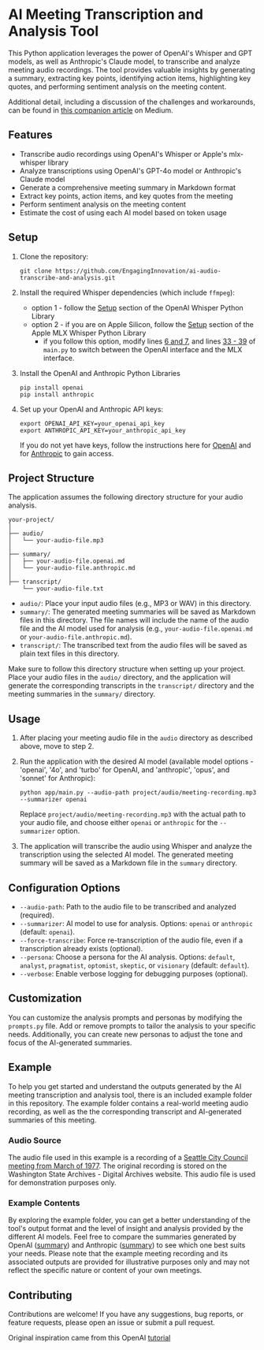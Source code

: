 # AI Meeting Transcription and Analysis Tool

This Python application leverages the power of OpenAI's Whisper and GPT models, as well as Anthropic's Claude model, to transcribe and analyze meeting audio recordings. The tool provides valuable insights by generating a summary, extracting key points, identifying action items, highlighting key quotes, and performing sentiment analysis on the meeting content.

Additional detail, including a discussion of the challenges and workarounds, can be found in [this companion article](https://medium.com/engaging-innovation/build-your-own-ai-meeting-transcription-and-analysis-tool-20b6211504b3) on Medium.

## Features

- Transcribe audio recordings using OpenAI's Whisper or Apple's mlx-whisper library
- Analyze transcriptions using OpenAI's GPT-4o model or Anthropic's Claude model
- Generate a comprehensive meeting summary in Markdown format
- Extract key points, action items, and key quotes from the meeting
- Perform sentiment analysis on the meeting content
- Estimate the cost of using each AI model based on token usage

## Setup

1. Clone the repository:
   ```
   git clone https://github.com/EngagingInnovation/ai-audio-transcribe-and-analysis.git
   ```

2. Install the required Whisper dependencies (which include `ffmpeg`):
   * option 1 - follow the [Setup](https://github.com/openai/whisper?tab=readme-ov-file#setup) section of the OpenAI Whisper Python Library
   * option 2 - if you are on Apple Silicon, follow the [Setup](https://github.com/ml-explore/mlx-examples/tree/main/whisper#setup) section of the Apple MLX Whisper Python Library
     * if you follow this option, modify lines [6 and 7](app/main.py#L6), and lines [33 - 39](app/main.py#L33) of `main.py` to switch between the OpenAI interface and the MLX interface. 

3. Install the OpenAI and Anthropic Python Libraries
   ```
   pip install openai
   pip install anthropic
   ```

4. Set up your OpenAI and Anthropic API keys:
   ```
   export OPENAI_API_KEY=your_openai_api_key
   export ANTHROPIC_API_KEY=your_anthropic_api_key
   ```
   If you do not yet have keys, follow the instructions here for [OpenAI](https://platform.openai.com/docs/quickstart) and for [Anthropic](https://docs.anthropic.com/en/docs/getting-access-to-claude) to gain access. 


## Project Structure

The application assumes the following directory structure for your audio analysis. 

```
your-project/
│
├── audio/
│   └── your-audio-file.mp3
│
├── summary/
│   ├── your-audio-file.openai.md
│   └── your-audio-file.anthropic.md
│
├── transcript/
    └── your-audio-file.txt
```

- `audio/`: Place your input audio files (e.g., MP3 or WAV) in this directory.
- `summary/`: The generated meeting summaries will be saved as Markdown files in this directory. The file names will include the name of the audio file and the AI model used for analysis (e.g., `your-audio-file.openai.md` or `your-audio-file.anthropic.md`).
- `transcript/`: The transcribed text from the audio files will be saved as plain text files in this directory.

Make sure to follow this directory structure when setting up your project. Place your audio files in the `audio/` directory, and the application will generate the corresponding transcripts in the `transcript/` directory and the meeting summaries in the `summary/` directory. 


## Usage

1. After placing your meeting audio file in the `audio` directory as described above, move to step 2. 

2. Run the application with the desired AI model (available model options - 'openai', '4o', and 'turbo' for OpenAI, and 'anthropic', 'opus', and 'sonnet' for Anthropic):
   ```
   python app/main.py --audio-path project/audio/meeting-recording.mp3 --summarizer openai
   ```
   Replace `project/audio/meeting-recording.mp3` with the actual path to your audio file, and choose either `openai` or `anthropic` for the `--summarizer` option.

3. The application will transcribe the audio using Whisper and analyze the transcription using the selected AI model. The generated meeting summary will be saved as a Markdown file in the `summary` directory.

## Configuration Options

- `--audio-path`: Path to the audio file to be transcribed and analyzed (required).
- `--summarizer`: AI model to use for analysis. Options: `openai` or `anthropic` (default: `openai`).
- `--force-transcribe`: Force re-transcription of the audio file, even if a transcription already exists (optional).
- `--persona`: Choose a persona for the AI analysis. Options: `default`, `analyst`, `pragmatist`, `optomist`, `skeptic`, or `visionary` (default: `default`).
- `--verbose`: Enable verbose logging for debugging purposes (optional).

## Customization

You can customize the analysis prompts and personas by modifying the `prompts.py` file. Add or remove prompts to tailor the analysis to your specific needs. Additionally, you can create new personas to adjust the tone and focus of the AI-generated summaries.

## Example

To help you get started and understand the outputs generated by the AI meeting transcription and analysis tool, there is an included example folder in this repository. The example folder contains a real-world meeting audio recording, as well as the the corresponding transcript and AI-generated summaries of this meeting.

### Audio Source

The audio file used in this example is a recording of a [Seattle City Council meeting from March of 1977](https://www.digitalarchives.wa.gov/Record/View/5F0FE850787E245429B1F5AB422E0C95). The original recording is stored on the Washington State Archives - Digital Archives website. This audio file is used for demonstration purposes only.

### Example Contents
By exploring the example folder, you can get a better understanding of the tool's output format and the level of insight and analysis provided by the different AI models. Feel free to compare the summaries generated by OpenAI ([summary](example/summary/19770328.full-city-council.openai.md)) and Anthropic ([summary](example/summary/19770328.full-city-council.anthropic.md)) to see which one best suits your needs. Please note that the example meeting recording and its associated outputs are provided for illustrative purposes only and may not reflect the specific nature or content of your own meetings.

## Contributing

Contributions are welcome! If you have any suggestions, bug reports, or feature requests, please open an issue or submit a pull request.

Original inspiration came from this OpenAI [tutorial](https://platform.openai.com/docs/tutorials/meeting-minutes)

